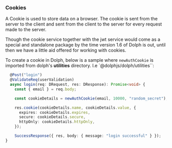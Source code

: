 ### Cookies

A Cookie is used to store data on a browser. The cookie is sent from the server to the client and sent from the client to the server for every request made to the server.

Though the cookie service together with the jwt service would come as a special and standalone package by the time version 1.6 of Dolph is out, until then we have a little aid offered for working with cookies.

To create a cookie in Dolph, below is a sample where `newAuthCookie` is imported from dolph's **utilities** directory. I.e `@dolphjs/dolph/utilities``:

```typescript
  @Post("login")
  @ValidateReq(userValidation)
  async login(req: DRequest, res: DResponse): Promise<void> {
    const { email } = req.body;

    const cookieDetails = newAuthCookie(email, 10000, "random_secret");

    res.cookie(cookieDetails.name, cookieDetails.value, {
      expires: cookieDetails.expires,
      secure: cookieDetails.secure,
      httpOnly: cookieDetails.httpOnly,
    });

    SuccessResponse({ res, body: { message: "login successful" } });
}
```

